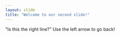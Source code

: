 ```yaml
---
layout: slide
title: "Welcome to our second slide!"
---
```

"Is this the right line?"
Use the left arrow to go back!
